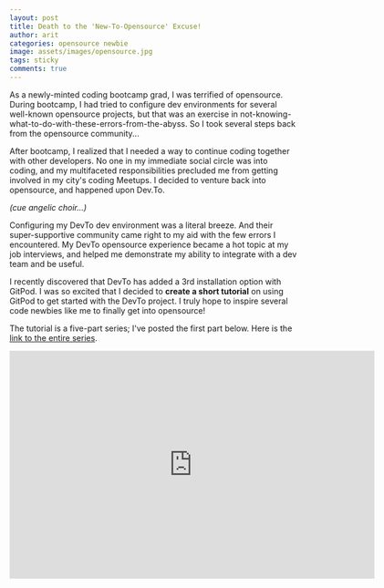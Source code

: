```yaml
---
layout: post
title: Death to the 'New-To-Opensource' Excuse!
author: arit
categories: opensource newbie
image: assets/images/opensource.jpg
tags: sticky
comments: true
---
```


As a newly-minted coding bootcamp grad, I was terrified of opensource. During bootcamp, I had tried to configure dev environments for several well-known opensource projects, but that was an exercise in not-knowing-what-to-do-with-these-errors-from-the-abyss. So I took several steps back from the opensource community...

After bootcamp, I realized that I needed a way to continue coding together with other developers. No one in my immediate social circle was into coding, and my multifaceted responsibilities precluded me from getting involved in my city's coding Meetups. I decided to venture back into opensource, and happened upon Dev.To.

*(cue angelic choir...)*

Configuring my DevTo dev environment was a literal breeze. And their super-supportive community came right to my aid with the few errors I encountered. My DevTo opensource experience became a hot topic at my job interviews, and helped me demonstrate my ability to integrate with a dev team and be useful.

I recently discovered that DevTo has added a 3rd installation option with GitPod. I was so excited that I decided to **create a short tutorial** on using GitPod to get started with the DevTo project. I truly hope to inspire several code newbies like me to finally get into opensource!

The tutorial is a five-part series; I've posted the first part below. Here is the [link to the entire series](https://vimeo.com/showcase/6111898).

<div class="text-center">
  <iframe src="https://player.vimeo.com/video/346443242" width="640" height="400" frameborder="0" allow="autoplay; fullscreen" allowfullscreen></iframe>
</div>